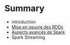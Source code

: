 # Summary

* introduction
* [Mise en oeuvre des RDDs](mise_en_oeuvre_des_rdds.md)
* [Aspects avancés de Spark](aspects_avances_de_spark.md)
* Spark Streaming

